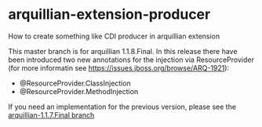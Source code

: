 # arquillian-extension-producer
How to create something like CDI producer in arquillian extension

This master branch is for arquillian 1.1.8.Final. In this release there have been introduced two new annotations for the injection via ResourceProvider (for more informatin see https://issues.jboss.org/browse/ARQ-1921):
- @ResourceProvider.ClassInjection
- @ResourceProvider.MethodInjection


If you need an implementation for the previous version, please see the [arquillian-1.1.7.Final branch](https://github.com/MatousJobanek/arquillian-extension-producer/tree/arquillian-1.1.7.Final)
